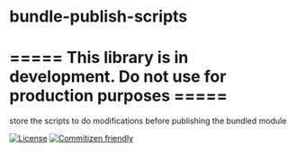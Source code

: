 # bundle-publish-scripts

# ===== This library is in development. Do not use for production purposes =====
store the scripts to do modifications before publishing the bundled module 

[![License](https://img.shields.io/badge/License-BSD%203--Clause-blue.svg)](https://opensource.org/licenses/BSD-3-Clause)
[![Commitizen friendly](https://img.shields.io/badge/commitizen-friendly-brightgreen.svg)](http://commitizen.github.io/cz-cli/)
